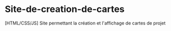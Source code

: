 # Site-de-creation-de-cartes
[HTML/CSS/JS] Site permettant la création et l'affichage de cartes de projet
